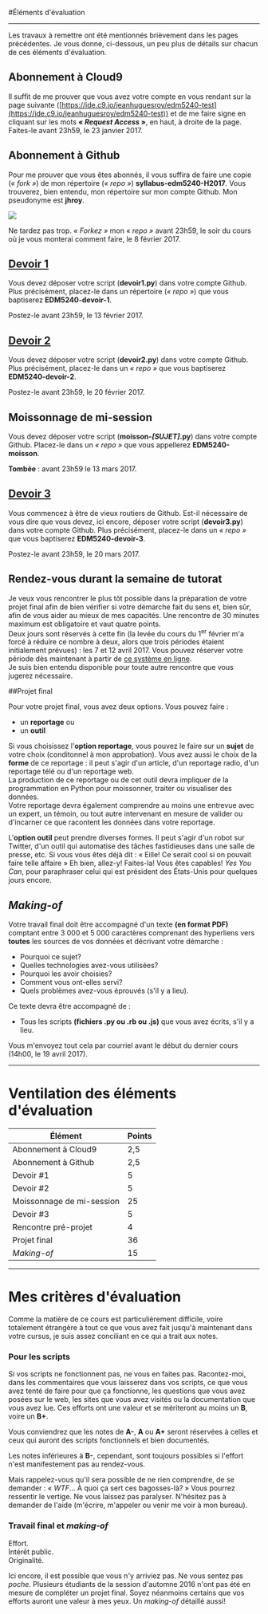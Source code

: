 #Éléments d'évaluation

-----

Les travaux à remettre ont été mentionnés brièvement dans les pages précédentes. Je vous donne, ci-dessous, un peu plus de détails sur chacun de ces éléments d'évaluation.

## Abonnement à Cloud9
Il suffit de me prouver que vous avez votre compte en vous rendant sur la page suivante ([https://ide.c9.io/jeanhuguesroy/edm5240-test](https://ide.c9.io/jeanhuguesroy/edm5240-test)) et de me faire signe en cliquant sur les mots **«&nbsp;_Request Access_&nbsp;»**, en haut, à droite de la page. Faites-le avant 23h59, le 23 janvier 2017.


## Abonnement à Github
Pour me prouver que vous êtes abonnés, il vous suffira de faire une copie (*«&nbsp;fork&nbsp;»*) de mon répertoire (*«&nbsp;repo&nbsp;»*) **syllabus-edm5240-H2017**. Vous trouverez, bien entendu, mon répertoire sur mon compte Github. Mon pseudonyme est **jhroy**.

![](/assets/fork.png)

Ne tardez pas trop. *«&nbsp;Forkez&nbsp;»* mon *«&nbsp;repo&nbsp;»* avant 23h59, le soir du cours  où je vous monterai comment faire, le 8 février 2017.

## [Devoir 1](https://github.com/jhroy/syllabus-edm5240-H2017/blob/master/devoir1.md)
Vous devez déposer votre script (**devoir1.py**) dans votre compte Github. Plus précisément, placez-le dans un répertoire (*«&nbsp;repo&nbsp;»*) que vous baptiserez **EDM5240-devoir-1**.

Postez-le avant 23h59, le 13 février 2017.

## [Devoir 2](https://github.com/jhroy/syllabus-edm5240-H2017/blob/master/devoir2.md)
Vous devez déposer votre script (**devoir2.py**) dans votre compte Github. Plus précisément, placez-le dans un *«&nbsp;repo&nbsp;»* que vous baptiserez **EDM5240-devoir-2**.

Postez-le avant 23h59, le 20 février 2017.

## Moissonnage de mi-session
Vous devez déposer votre script (**moisson-_[SUJET]_.py**) dans votre compte Github. Placez-le dans un *«&nbsp;repo&nbsp;»* que vous appellerez **EDM5240-moisson**.

**Tombée**&nbsp;: avant 23h59 le 13 mars 2017.

## [Devoir 3](https://github.com/jhroy/syllabus-edm5240-H2017/blob/master/devoir3.md)
Vous commencez à être de vieux routiers de Github. Est-il nécessaire de vous dire que vous devez, ici encore, déposer votre script (**devoir3.py**) dans votre compte Github. Plus précisément, placez-le dans un *«&nbsp;repo&nbsp;»* que vous baptiserez **EDM5240-devoir-3**.

Postez-le avant 23h59, le 20 mars 2017.

## Rendez-vous durant la semaine de tutorat

Je veux vous rencontrer le plus tôt possible dans la préparation de votre projet final afin de bien vérifier si votre démarche fait du sens et, bien sûr, afin de vous aider au mieux de mes capacités. Une rencontre de 30 minutes maximum est obligatoire et vaut quatre points.<br>
Deux jours sont réservés à cette fin (la levée du cours du 1<sup>er</sup> février m'a forcé à réduire ce nombre à deux, alors que trois périodes étaient initialement prévues)&nbsp;: les 7 et 12 avril 2017. Vous pouvez réserver votre période dès maintenant à partir de [ce système en ligne](https://taemio-free.10to8.com).<br>
Je suis bien entendu disponible pour toute autre rencontre que vous jugerez nécessaire.

##Projet final

Pour votre projet final, vous avez deux options. Vous pouvez faire&nbsp;:

- un **reportage** ou
- un **outil**

Si vous choisissez l'**option reportage**, vous pouvez le faire sur un **sujet** de votre choix (conditonnel à mon approbation). Vous avez aussi le choix de la **forme** de ce reportage&nbsp;: il peut s'agir d'un article, d'un reportage radio, d'un reportage télé ou d'un reportage web.<br>
La production de ce reportage ou de cet outil devra impliquer de la programmation en Python pour moissonner, traiter ou visualiser des données.<br>
Votre reportage devra également comprendre au moins une entrevue avec un expert, un témoin, ou tout autre intervenant en mesure de valider ou d'incarner ce que racontent les données dans votre reportage.

L'**option outil** peut prendre diverses formes. Il peut s'agir d'un robot sur Twitter, d'un outil qui automatise des tâches fastidieuses dans une salle de presse, etc. Si vous vous êtes déjà dit&nbsp;: «&nbsp;Eille! Ce serait cool si on pouvait faire telle affaire&nbsp;» Eh bien, allez-y! Faites-la! Vous êtes capables! *Yes You Can*, pour paraphraser celui qui est président des États-Unis pour quelques jours encore.

## *Making-of*

Votre travail final doit être accompagné d'un texte **(en format PDF)** comptant entre 3&nbsp;000 et 5&nbsp;000 caractères comprenant des hyperliens vers **toutes** les sources de vos données et décrivant votre démarche&nbsp;:

- Pourquoi ce sujet?
- Quelles technologies avez-vous utilisées?
- Pourquoi les avoir choisies?
- Comment vous ont-elles servi?
- Quels problèmes avez-vous éprouvés (s'il y a lieu).

Ce texte devra être accompagné de&nbsp;:

- Tous les scripts **(fichiers .py ou .rb ou .js)** que vous avez écrits, s'il y a lieu.

Vous m'envoyez tout cela par courriel avant le début du dernier cours (14h00, le 19 avril 2017).

-----

# Ventilation des éléments d'évaluation

| Élément | Points |
|---|---|
| Abonnement à Cloud9 | 2,5 |
| Abonnement à Github | 2,5 |
| Devoir #1 | 5 |
| Devoir #2 | 5 |
| Moissonnage de mi-session | 25 |
| Devoir #3 | 5 |
| Rencontre pré-projet | 4|
| Projet final | 36 |
| *Making-of* | 15 |

-----

# Mes critères d'évaluation

Comme la matière de ce cours est particulièrement difficile, voire totalement étrangère à tout ce que vous avez fait jusqu'à maintenant dans votre cursus, je suis assez conciliant en ce qui a trait aux notes.

### Pour les scripts

Si vos scripts ne fonctionnent pas, ne vous en faites pas. Racontez-moi, dans les commentaires que vous laisserez dans vos scripts, ce que vous avez tenté de faire pour que ça fonctionne, les questions que vous avez posées sur le web, les sites que vous avez visités ou la documentation que vous avez lue. Ces efforts ont une valeur et se mériteront au moins un **B**, voire un **B+**.

Vous conviendrez que les notes de **A-**, **A** ou **A+** seront réservées à celles et ceux qui auront des scripts fonctionnels et bien documentés.

Les notes inférieures à **B-**, cependant, sont toujours possibles si l'effort n'est manifestement pas au rendez-vous.

Mais rappelez-vous qu'il sera possible de ne rien comprendre, de se demander&nbsp;: «&nbsp;_WTF_… À quoi ça sert ces bagosses-là?&nbsp;» Vous pourrez ressentir le vertige. Ne vous laissez pas paralyser. N'hésitez pas à demander de l'aide (m'écrire, m'appeler ou venir me voir à mon bureau).

### Travail final et *making-of*

Effort.<br>
Intérêt public.<br>
Originalité.<br>

Ici encore, il est possible que vous n'y arriviez pas. Ne vous sentez pas *poche*. Plusieurs étudiants de la session d'automne 2016 n'ont pas été en mesure de compléter un projet final. Soyez néanmoins certains que vos efforts auront une valeur à mes yeux. Un *making-of* détaillé aussi!

